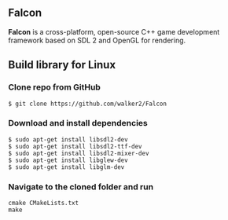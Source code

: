## Falcon
**Falcon** is a cross-platform, open-source C++ game development framework based on SDL 2 and OpenGL for rendering. 

## Build library for Linux
### Clone repo from GitHub
```
$ git clone https://github.com/walker2/Falcon
```
### Download and install dependencies
```
$ sudo apt-get install libsdl2-dev
$ sudo apt-get install libsdl2-ttf-dev
$ sudo apt-get install libsdl2-mixer-dev
$ sudo apt-get install libglew-dev
$ sudo apt-get install libglm-dev
```
### Navigate to the cloned folder and run
```
cmake CMakeLists.txt
make
```


